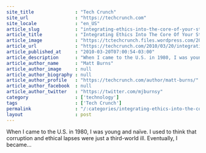 ```yaml
---
site_title               : "Tech Crunch"
site_url                 : "https://techcrunch.com"
site_locale              : "en_US"
article_slug             : "integrating-ethics-into-the-core-of-your-startups-why-and-how"
article_title            : "Integrating Ethics Into The Core Of Your Startups: Why And How"
article_image            : "https://tctechcrunch.files.wordpress.com/2010/03/e.png?w=764&h=400&crop=1"
article_url              : "https://techcrunch.com/2010/03/20/integrating-ethics-into-the-core-of-your-startups-why-and-how/"
article_published_at     : "2010-03-20T07:00:54-03:00"
article_description      : "When I came to the U.S. in 1980, I was young and naïve. I used to think that corruption and ethical lapses were just a third-world ill. Eventually, I became..."
article_author_name      : "Matt Burns"
article_author_image     : null
article_author_biography : null
article_author_profile   : "https://techcrunch.com/author/matt-burns/"
article_author_facebook  : null
article_author_twitter   : "https://twitter.com/mjburnsy"
category                 : ['technology']
tags                     : ['Tech Crunch']
permalink                : "/:categories/integrating-ethics-into-the-core-of-your-startups-why-and-how/"
layout                   : post
---
```


When I came to the U.S. in 1980, I was young and naïve. I used to think that corruption and ethical lapses were just a third-world ill. Eventually, I became...
